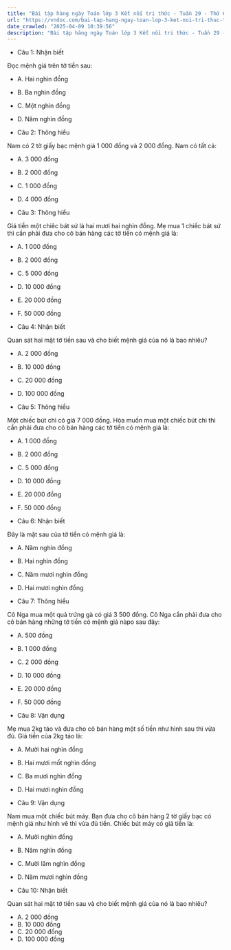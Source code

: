 ```yaml
---
title: "Bài tập hàng ngày Toán lớp 3 Kết nối tri thức - Tuần 29 - Thứ 6 gồm các câu hỏi tổng hợp nội dung trong bài Tiền Việt Nam được học ở Tuần 29 trong chương trình Toán lớp 3 Tập 2 Kết nối tri thức."
url: "https://vndoc.com/bai-tap-hang-ngay-toan-lop-3-ket-noi-tri-thuc-tuan-29-thu-6-339824"
date_crawled: "2025-04-09 10:39:56"
description: "Bài tập hàng ngày Toán lớp 3 Kết nối tri thức - Tuần 29 - Thứ 6 gồm các câu hỏi tổng hợp nội dung trong bài Tiền Việt Nam được học ở Tuần 29 trong chương trình Toán lớp 3 Tập 2 Kết nối tri thức."
---
```


* Câu 1:  Nhận biết

Đọc mệnh giá trên tờ tiền sau:

  * A. Hai nghìn đồng 
  * B. Ba nghìn đồng 
  * C. Một nghìn đồng 
  * D. Năm nghìn đồng 



* Câu 2:  Thông hiểu

Nam có 2 tờ giấy bạc mệnh giá 1 000 đồng và 2 000 đồng. Nam có tất cả:

  * A. 3 000 đồng 
  * B. 2 000 đồng 
  * C. 1 000 đồng 
  * D. 4 000 đồng 



* Câu 3:  Thông hiểu

Giá tiền một chiêc bát sứ là hai mươi hai nghìn đồng. Mẹ mua 1 chiếc bát sứ thì cần phải đưa cho cô bán hàng các tờ tiền có mệnh giá là:

  * A. 1 000 đồng 
  * B. 2 000 đồng 
  * C. 5 000 đồng 
  * D. 10 000 đồng 
  * E. 20 000 đồng 
  * F. 50 000 đồng 



* Câu 4:  Nhận biết

Quan sát hai mặt tờ tiền sau và cho biết mệnh giá của nó là bao nhiêu?

  * A. 2 000 đồng 
  * B. 10 000 đồng 
  * C. 20 000 đồng 
  * D. 100 000 đồng 



* Câu 5:  Thông hiểu

Một chiếc bút chì có giá 7 000 đồng. Hòa muốn mua một chiếc bút chì thì cần phải đưa cho cô bán hàng các tờ tiền có mệnh giá là:

  * A. 1 000 đồng 
  * B. 2 000 đồng 
  * C. 5 000 đồng 
  * D. 10 000 đồng 
  * E. 20 000 đồng 
  * F. 50 000 đồng 



* Câu 6:  Nhận biết

Đây là mặt sau của tờ tiền có mệnh giá là:

  * A. Năm nghìn đồng 
  * B. Hai nghìn đồng 
  * C. Năm mươi nghìn đồng 
  * D. Hai mươi nghìn đồng 



* Câu 7:  Thông hiểu

Cô Nga mua một quả trứng gà có giá 3 500 đồng. Cô Nga cần phải đưa cho cô bán hàng những tờ tiền có mệnh giá nàpo sau đây:

  * A. 500 đồng 
  * B. 1 000 đồng 
  * C. 2 000 đồng 
  * D. 10 000 đồng 
  * E. 20 000 đồng 
  * F. 50 000 đồng 



* Câu 8:  Vận dụng

Mẹ mua 2kg táo và đưa cho cô bán hàng một số tiền như hình sau thì vừa đủ. Giá tiền của 2kg táo là:

  * A. Mười hai nghìn đồng 
  * B. Hai mươi mốt nghìn đồng 
  * C. Ba mươi nghìn đồng 
  * D. Hai mươi nghìn đồng 



* Câu 9:  Vận dụng

Nam mua một chiếc bút máy. Bạn đưa cho cô bán hàng 2 tờ giấy bạc có mệnh giá như hình vẽ thì vừa đủ tiền. Chiếc bút máy có giá tiền là:

  * A. Mười nghìn đồng 
  * B. Năm nghìn đồng 
  * C. Mười lăm nghìn đồng 
  * D. Năm mươi nghìn đồng 



* Câu 10:  Nhận biết

Quan sát hai mặt tờ tiền sau và cho biết mệnh giá của nó là bao nhiêu?

  * A. 2 000 đồng 
  * B. 10 000 đồng 
  * C. 20 000 đồng 
  * D. 100 000 đồng 


